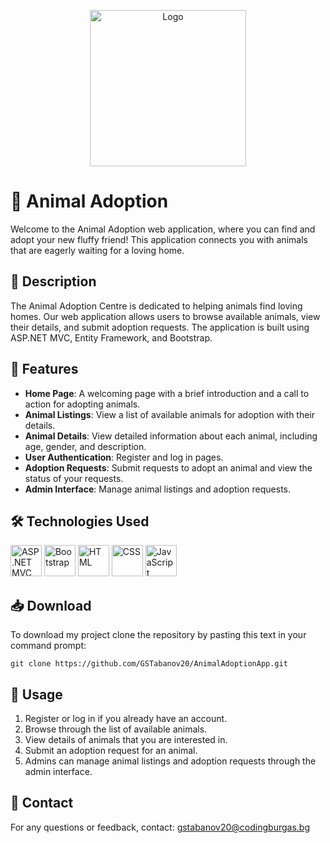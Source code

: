 <p align="center">
  <img src="https://github.com/GSTabanov20/AnimalAdoptionApp/blob/main/AnimalAdoption/AnimalAdoption/wwwroot/favicon.ico" alt="Logo" width="250" height="250">
</p>

# 🐾 Animal Adoption

Welcome to the Animal Adoption web application, where you can find and adopt your new fluffy friend! This application connects you with animals that are eagerly waiting for a loving home.

## 📖 Description

The Animal Adoption Centre is dedicated to helping animals find loving homes. Our web application allows users to browse available animals, view their details, and submit adoption requests. The application is built using ASP.NET MVC, Entity Framework, and Bootstrap.

## 🌟 Features

- **Home Page**: A welcoming page with a brief introduction and a call to action for adopting animals.
- **Animal Listings**: View a list of available animals for adoption with their details.
- **Animal Details**: View detailed information about each animal, including age, gender, and description.
- **User Authentication**: Register and log in pages.
- **Adoption Requests**: Submit requests to adopt an animal and view the status of your requests.
- **Admin Interface**: Manage animal listings and adoption requests.

## 🛠 Technologies Used

<p>
  <img src="https://i0.wp.com/www.setblue.com/wp-content/uploads/2022/02/asp.png?fit=669%2C385&ssl=1" alt="ASP.NET MVC Entity framework" width="50" height="50">
  <img src="https://upload.wikimedia.org/wikipedia/commons/thumb/b/b2/Bootstrap_logo.svg/220px-Bootstrap_logo.svg.png" alt="Bootstrap" width="50" height="50">
  <img src="https://upload.wikimedia.org/wikipedia/commons/6/61/HTML5_logo_and_wordmark.svg" alt="HTML" width="50" height="50">
  <img src="https://upload.wikimedia.org/wikipedia/commons/d/d5/CSS3_logo_and_wordmark.svg" alt="CSS" width="50" height="50">
  <img src="https://upload.wikimedia.org/wikipedia/commons/6/6a/JavaScript-logo.png" alt="JavaScript" width="50" height="50">
</p>


## 📥 Download

To download my project clone the repository by pasting this text in your command prompt:

    git clone https://github.com/GSTabanov20/AnimalAdoptionApp.git

## 🚀 Usage

1. Register or log in if you already have an account.
2. Browse through the list of available animals.
3. View details of animals that you are interested in.
4. Submit an adoption request for an animal.
5. Admins can manage animal listings and adoption requests through the admin interface.

## 📧 Contact

For any questions or feedback, contact: [gstabanov20@codingburgas.bg](mailto:gstabanov20@codingburgas.bg)

